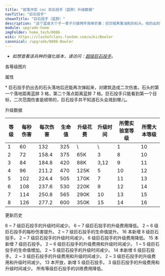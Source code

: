 ```yaml
---
title: "部落冲突 coc 巨石投手（蓝胖）升级数据"
navTitle: "巨石投手"
shownTitle: "巨石投手（蓝胖）"
description: "这个蓝皮大个子一辈子只做两件简单的事：狂饮暗黑重油和扔石头。他扔出的巨石击中第一个目标后仍会向前弹跳，可以继续对撞到的目标造成伤害。"
module: upgrade-home
imgFolder: home_tech/0086
wiki: https://clashofclans.fandom.com/wiki/Bowler
canonical: /upgrade/0086-Bowler
---
```


- *如想查看该兵种的强化版本，请访问：[超级巨石投手](/upgrade/060c-Super-Bowler)。*

<UnitInfo :folder="$frontmatter.imgFolder" imgSrc="Bowler_info.png" :imgAlt="$frontmatter.navTitle" :description="$frontmatter.description" />

<SmallTitle>各等级图片</SmallTitle>

<Panel>
    <UnitImgGroup :folder="$frontmatter.imgFolder">
        <UnitImg imgTitle="1 - 2 级" imgSrc="Bowler1.png" />
        <UnitImg imgTitle="3 级" imgSrc="Bowler3.png" />
        <UnitImg imgTitle="4 级" imgSrc="Bowler4.png" />
        <UnitImg imgTitle="5 级" imgSrc="Bowler5.png" />
        <UnitImg imgTitle="6 级" imgSrc="Bowler6.png" />
        <UnitImg imgTitle="7 级" imgSrc="Bowler7.png" />
        <UnitImg imgTitle="8 级" imgSrc="Bowler8.png" />
    </UnitImgGroup>
</Panel>

<SmallTitle>属性</SmallTitle>

<UnitProperties>
    <UnitProperty pKey="攻击偏好" pValue="无" />
    <UnitProperty pKey="伤害类型" pValue="范围伤害" />
    <UnitProperty pKey="伤害半径" pValue="0.3 格" />
    <UnitProperty pKey="攻击的目标" pValue="仅地面目标" />
    <UnitProperty pKey="占据人口" pValue="6" />
    <UnitProperty pKey="移动速度" pValue="1.75 格/秒" />
    <UnitProperty pKey="攻击速度" pValue="2.2 秒/次" />
    <UnitProperty pKey="首次进攻时机" pValue="到达目标后 1.2 秒" />
    <UnitProperty pKey="攻击距离" pValue="3 格<sup>*</sup>" />
    <UnitProperty pKey="所需暗黑训练营等级" pValue="7" />
    <UnitProperty pKey="所需大本等级" pValue="10" />
    <UnitProperty pKey="训练时间" pValue="60" :isTrainingTime="true" />
</UnitProperties>

\* 巨石投手扔出去的石头落地后还能再次弹起来，对建筑造成二次伤害。石头的第一个落地距离蓝胖 3 格，第二个落点距离蓝胖 7 格。巨石投手只能看到第一个目标，二次范围伤害是顺带的，巨石投手并不知道石头会溅到哪儿。

<SmallTitle>升级数据</SmallTitle>

<script setup>
const tableExtraInfo = [
    {
        "column": 4,
        "type": "cost",
        "gpClass": "research",
        "icon": "Dark_Elixir"
    },
    {
        "column": 5,
        "type": "time",
        "gpClass": "research"
    }
];
</script>

<UnitTable :tableExtraInfo="tableExtraInfo">

| 等级 |  每秒伤害 | 每次伤害 | 生命值 | 升级花费|  升级时间  |所需实验室等级|所需大本等级|
| ---- |   ----   |   ----  |  ----  |  ----  |    ----   |    ----     |   ----    |
|   1  |     60   |  132    |   325  |     \  |     \     |      1      |    10     |
|   2  |     72   |  158.4  |   375  |   65K  |     3     |      8      |    10     |
|   3  |     84   |  184.8  |   420  |   88K  |     3,12  |      9      |    11     |
|   4  |     96   |  211.2  |   470  |  125K  |     5     |     10      |    12     |
|   5  |    102   |  224.4  |   505  |  170K  |     7     |     11      |    13     |
|   6  |    108   |  237.6  |   530  |  220K  |     9     |     12      |    14     |
|   7  |    114   |  250.8  |   565  |  290K  |    10     |     13      |    15     |
|   8  |    126   |  277.2  |   600  |  350K  |    15     |     14      |    16     |
</UnitTable>

<SmallTitle>更新历史</SmallTitle>

<Timeline>
    <TimelineItem date="2024/06/18">
        <TimelineRow>6 ~ 7 级巨石投手的升级时间减少。</TimelineRow>
        <TimelineRow>6 ~ 7 级巨石投手的升级费用降低。</TimelineRow>
    </TimelineItem>
    <TimelineItem date="2024/06/03">
        <TimelineRow>2 ~ 6 级巨石投手的每秒伤害提升。</TimelineRow>
        <TimelineRow>2 ~ 7 级巨石投手的生命值提升。</TimelineRow>
    </TimelineItem>
    <TimelineItem date="2024/02/27">
        <TimelineRow>16 本新增 8 级巨石投手。</TimelineRow>
    </TimelineItem>
    <TimelineItem date="2023/12/12">
        <TimelineRow>2 ~ 7 级巨石投手的升级时间减少。</TimelineRow>
        <TimelineRow>6 级巨石投手的升级费用降低。</TimelineRow>
    </TimelineItem>
    <TimelineItem date="2023/06/12">
        <TimelineRow>15 本新增 7 级巨石投手。</TimelineRow>
    </TimelineItem>
    <TimelineItem date="2022/10/10">
        <TimelineRow>2 ~ 6 级巨石投手的升级费用和升级时间减少。</TimelineRow>
    </TimelineItem>
    <TimelineItem date="2022/06/27">
        <TimelineRow>1 ~ 5 级巨石投手的生命值增加。</TimelineRow>
    </TimelineItem>
    <TimelineItem date="2021/12/09">
        <TimelineRow>2 ~ 5 级巨石投手的升级时间减少。</TimelineRow>
    </TimelineItem>
    <TimelineItem date="2021/09/27">
        <TimelineRow>14 本新增 6 级巨石投手。</TimelineRow>
    </TimelineItem>
    <TimelineItem date="2021/04/12">
        <TimelineRow>2 ~ 3 级巨石投手的升级费用和升级时间减少。</TimelineRow>
    </TimelineItem>
    <TimelineItem date="2020/10/12">
        <TimelineRow>2 ~ 3 级巨石投手的升级费用和升级时间减少。</TimelineRow>
    </TimelineItem>
    <TimelineItem date="2019/12/09">
        <TimelineRow>13 本开放，新增 5 级巨石投手。</TimelineRow>
    </TimelineItem>
    <TimelineItem date="2019/04/02">
        <TimelineRow>3 级巨石投手的升级费用和升级时间减少。</TimelineRow>
        <TimelineRow>所有等级巨石投手的训练费用降低。</TimelineRow>
    </TimelineItem>
    <TimelineItem :historyBottom="true" />
</Timeline>